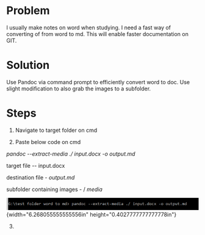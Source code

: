 Problem
=======

I usually make notes on word when studying. I need a fast way of
converting of from word to md. This will enable faster documentation on
GIT.

Solution
========

Use Pandoc via command prompt to efficiently convert word to doc. Use
slight modification to also grab the images to a subfolder.

Steps
=====

1.  Navigate to target folder on cmd

2.  Paste below code on cmd

*pandoc \--extract-media ./ input.docx -o output.md*

target file -- input.docx

destination file - *output.md*

subfolder containing images - / *media*

![](.//media/image1.png){width="6.268055555555556in"
height="0.4027777777777778in"}

3.  
